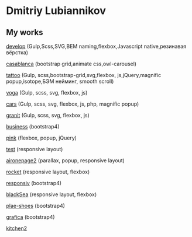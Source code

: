 
# Dmitriy Lubiannikov

## My works

[develop](https://dmitriylu.github.io/develop/ "my work") (Gulp,Scss,SVG,BEM naming,flexbox,Javascript native,резинавая вёрстка)

[casablanca](https://dmitriylu.github.io/casablanca/ "my work") (bootstrap grid,animate css,owl-carousel)

[tattoo](https://dmitriylu.github.io/tattoo/ "my work") (Gulp, scss,bootstrap-grid,svg,flexbox, js,jQuery,magnific popup,isotope,БЭМ нейминг, smooth scroll)

[yoga](https://dmitriylu.github.io/yoga/ "my work") (Gulp, scss, svg, flexbox, js)

[cars](https://dmitriylu.github.io/cars/ "my work") (Gulp, scss, svg, flexbox, js, php, magnific popup)

[granit](https://dmitriylu.github.io/granit/ "my work") (Gulp, scss, svg, flexbox, js)

[business](https://dmitriylu.github.io/business/ "my work") (bootstrap4)

[pink](https://dmitriylu.github.io/pink/ "my work") (flexbox, popup, jQuery)

[test](https://dmitriylu.github.io/test/ "my work") (responsive layout)

[aironepage2](https://dmitriylu.github.io/aironepage2/ "my work") (parallax, popup, responsive layout)

[rocket](https://dmitriylu.github.io/rocket/ "my work") (responsive layout, flexbox)

[responsiv](https://dmitriylu.github.io/responsiv/ "my work") (bootstrap4)

[blackSea](https://dmitriylu.github.io/blackSea/ "my work") (responsive layout, flexbox)

[plae-shoes](https://dmitriylu.github.io/plae-shoes/ "my work") (bootstrap4)

[grafica](https://dmitriylu.github.io/grafica/ "my work") (bootstrap4)

[kitchen2](https://dmitriylu.github.io/kitchen2/ "my work")
